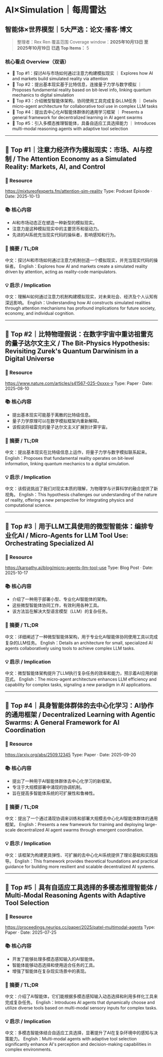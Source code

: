 # AI×Simulation｜每周雷达
## 智能体×世界模型｜5大严选：论文·播客·博文
> 整理者：Rex Ren
覆盖范围 Coverage window：**2025年10月13日 至 2025年10月19日**
**已选 Top Items：** 5

### 核心看点 Overview（双语）
- 🏅 Top #1：探讨AI与市场如何通过注意力构建模拟现实 ｜ Explores how AI and markets build simulated reality via attention
- 🏅 Top #2：提出基本现实基于比特信息，连接量子力学与数字模拟 ｜ Proposes fundamental reality based on bit-level info, linking quantum mechanics to digital simulation
- 🏅 Top #3：介绍微型智能体架构，协同使用工具完成复杂LLM任务 ｜ Details micro-agent architecture for collaborative tool use in complex LLM tasks
- 🏅 Top #4：提出去中心化AI智能体群体的通用学习框架 ｜ Presents a general framework for decentralized learning in AI agent swarms
- 🏅 Top #5：引入多模态推理智能体，具备自适应工具选择能力 ｜ Introduces multi-modal reasoning agents with adaptive tool selection

---

## 🏅 Top #1｜注意力经济作为模拟现实：市场、AI与控制 / The Attention Economy as a Simulated Reality: Markets, AI, and Control

### 📍 Resource
<https://mixtureofexperts.fm/attention-sim-reality>
Type: Podcast Episode · Date: 2025-10-13

### 📚 核心内容
- AI和市场动态正在塑造一种新型的模拟现实。
- 注意力是这种模拟现实中的主要货币和驱动力。
- 先进的AI系统充当现实代码的操纵者，影响感知和行为。

### 🎯 摘要 / TL;DR
中文：探讨AI和市场如何通过注意力机制创造一个模拟现实，并充当现实代码的操纵者。
English：Explores how AI and markets create a simulated reality driven by attention, acting as reality-code manipulators.

### 💡 启示 / Implication
中文：理解AI如何通过注意力机制构建模拟现实，对未来社会、经济及个人认知有深远影响。
English：Understanding how AI constructs simulated realities through attention mechanisms has profound implications for future society, economy, and individual cognition.

---

## 🏅 Top #2｜比特物理假说：在数字宇宙中重访祖雷克的量子达尔文主义 / The Bit-Physics Hypothesis: Revisiting Zurek's Quantum Darwinism in a Digital Universe

### 📍 Resource
<https://www.nature.com/articles/s41567-025-0xxxx-y>
Type: Paper · Date: 2025-08-10

### 📚 核心内容
- 提出基本现实可能基于离散的比特级信息。
- 量子力学原理可以在数字模拟框架内重新解释。
- 该假说将祖雷克的量子达尔文主义扩展到计算宇宙。

### 🎯 摘要 / TL;DR
中文：提出基本现实在比特级信息上运作，将量子力学与数字模拟联系起来。
English：Proposes that fundamental reality operates on bit-level information, linking quantum mechanics to a digital simulation.

### 💡 启示 / Implication
中文：该假说挑战了我们对现实本质的理解，为物理学与计算科学的融合提供了新视角。
English：This hypothesis challenges our understanding of the nature of reality, offering a new perspective for integrating physics and computational science.

---

## 🏅 Top #3｜用于LLM工具使用的微型智能体：编排专业化AI / Micro-Agents for LLM Tool Use: Orchestrating Specialized AI

### 📍 Resource
<https://karpathy.ai/blog/micro-agents-llm-tool-use>
Type: Blog Post · Date: 2025-10-17

### 📚 核心内容
- 介绍了一种用于部署小型、专业化AI智能体的架构。
- 这些微型智能体协同工作，有效利用各种工具。
- 该方法旨在解决大型语言模型（LLM）的复杂任务。

### 🎯 摘要 / TL;DR
中文：详细阐述了一种微型智能体架构，用于专业化AI智能体协同使用工具以完成复杂的LLM任务。
English：Details an architecture for small, specialized AI agents collaboratively using tools to achieve complex LLM tasks.

### 💡 启示 / Implication
中文：微型智能体架构提升了LLM执行复杂任务的效率和能力，预示着AI应用的新范式。
English：The micro-agent architecture enhances LLM efficiency and capability for complex tasks, signaling a new paradigm in AI applications.

---

## 🏅 Top #4｜具身智能体群体的去中心化学习：AI协作的通用框架 / Decentralized Learning with Agentic Swarms: A General Framework for AI Coordination

### 📍 Resource
<https://arxiv.org/abs/2509.12345>
Type: Paper · Date: 2025-09-20

### 📚 核心内容
- 提出了一种用于AI智能体群体去中心化学习的新框架。
- 专注于大规模部署中涌现的协调机制。
- 旨在提高多智能体系统的可扩展性和鲁棒性。

### 🎯 摘要 / TL;DR
中文：提出了一个通过涌现协调来训练和部署大规模去中心化AI智能体群体的通用框架。
English：Presents a new framework for training and deploying large-scale decentralized AI agent swarms through emergent coordination.

### 💡 启示 / Implication
中文：该框架为构建更具弹性、可扩展的去中心化AI系统提供了理论基础和实践指导。
English：This framework provides theoretical foundations and practical guidance for building more resilient and scalable decentralized AI systems.

---

## 🏅 Top #5｜具有自适应工具选择的多模态推理智能体 / Multi-Modal Reasoning Agents with Adaptive Tool Selection

### 📍 Resource
<https://proceedings.neurips.cc/paper/2025/patel-multimodal-agents>
Type: Paper · Date: 2025-07-25

### 📚 核心内容
- 开发了能够处理多模态感知输入的AI智能体。
- 智能体能够动态选择和使用适合任务的工具。
- 增强了智能体在复杂现实场景中的表现。

### 🎯 摘要 / TL;DR
中文：介绍了AI智能体，它们能根据多模态感知输入动态选择和利用多样化工具来完成复杂任务。
English：Introduces AI agents that dynamically choose and utilize diverse tools based on multi-modal sensory inputs for complex tasks.

### 💡 启示 / Implication
中文：多模态智能体结合自适应工具选择，显著提升了AI在复杂环境中的感知与决策能力。
English：Multi-modal agents with adaptive tool selection significantly enhance AI's perception and decision-making capabilities in complex environments.